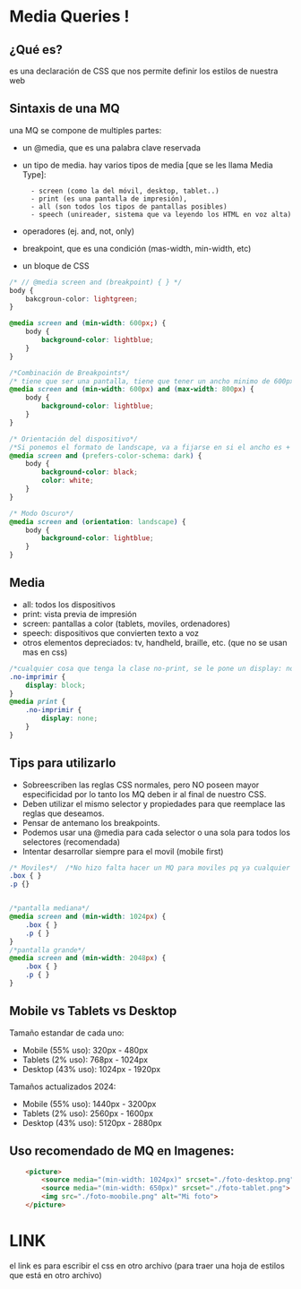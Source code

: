 
<!-- el mediaqueryn nos permite: dependiendo de una pregunta (ej. ¿cual es el ancho de la pantalla?), te va a mostrar un estilo u otro. -->

# Media Queries !

## ¿Qué es? 
es una declaración de CSS que nos permite definir los estilos de nuestra web

## Sintaxis de una MQ

una MQ se compone de multiples partes: 
- un @media, que es una palabra clave reservada 
- un tipo de media. hay varios tipos de media [que se les llama Media Type]: 

        - screen (como la del móvil, desktop, tablet..)
        - print (es una pantalla de impresión), 
        - all (son todos los tipos de pantallas posibles)
        - speech (unireader, sistema que va leyendo los HTML en voz alta)

- operadores (ej. and, not, only)
- breakpoint, que es una condición (mas-width, min-width, etc)
- un bloque de CSS        



```css
/* // @media screen and (breakpoint) { } */
body {
    bakcgroun-color: lightgreen; 
}

@media screen and (min-width: 600px;) {
    body {
        background-color: lightblue; 
    }
}
```


```css
/*Combinación de Breakpoints*/ 
/* tiene que ser una pantalla, tiene que tener un ancho minimo de 600px y un ancho máximo de 800px, entonces al probar esta regla se va a ver azul solo cuando esté entre 600 y 800. Cuando esté en menos de 600 se va a ver verde y cuando esté mas de 800 se va a ver verde, por eso se usa el operador "and" */
@media screen and (min-width: 600px) and (max-width: 800px) {
    body {
        background-color: lightblue; 
    }
}

/* Orientación del dispositivo*/   
/*Si ponemos el formato de landscape, va a fijarse en si el ancho es + que el ancho y existen (landscape y portrait)*/
@media screen and (prefers-color-schema: dark) {
    body {
        background-color: black;
        color: white; 
    }
}

/* Modo Oscuro*/
@media screen and (orientation: landscape) {
    body {
        background-color: lightblue; 
    }
}
```







 ## Media 
- all: todos los dispositivos
- print: vista previa de impresión
- screen: pantallas a color (tablets, moviles, ordenadores)
- speech: dispositivos que convierten texto a voz
- otros elementos depreciados: tv, handheld, braille, etc. (que no se usan mas en css)


```css
/*cualquier cosa que tenga la clase no-print, se le pone un display: none;Así cuando imprimamos si algo tiene la clase no-print, no se va a imprimir en esa pantalla*/
.no-imprimir {
    display: block; 
}
@media print {
    .no-imprimir {
        display: none;
    }
}
```






## Tips para utilizarlo

- Sobreescriben las reglas CSS normales, pero NO poseen mayor especificidad por lo tanto los MQ deben ir al final de nuestro CSS.
- Deben utilizar el mismo selector y propiedades para que reemplace las reglas que deseamos. 
- Pensar de antemano los breakpoints. 
- Podemos usar una @media para cada selector o una sola para todos los selectores (recomendada)
- Intentar desarrollar siempre para el movil (mobile first)




```css
/* Moviles*/  /*No hizo falta hacer un MQ para moviles pq ya cualquier cosa que sea menos de 1024 o que sobrepase los 2048 van a ser pantallas grandes*/
.box { }
.p {}


/*pantalla mediana*/     
@media screen and (min-width: 1024px) {
    .box { }
    .p { }
}
/*pantalla grande*/
@media screen and (min-width: 2048px) {
    .box { }
    .p { }
}
```


## Mobile vs Tablets vs Desktop
Tamaño estandar de cada uno:
- Mobile (55% uso): 320px - 480px
- Tablets (2% uso): 768px - 1024px
- Desktop (43% uso): 1024px - 1920px

Tamaños actualizados 2024: 
- Mobile (55% uso): 1440px - 3200px
- Tablets (2% uso): 2560px - 1600px
- Desktop (43% uso): 5120px - 2880px



## Uso recomendado de MQ en Imagenes: 

```HTML
    <picture>
        <source media="(min-width: 1024px)" srcset="./foto-desktop.png">
        <source media="(min-width: 650px)" srcset="./foto-tablet.png">
        <img src="./foto-moobile.png" alt="Mi foto">
    </picture>
```









# LINK
el link es para escribir el css en otro archivo (para traer una hoja de estilos que está en otro archivo)